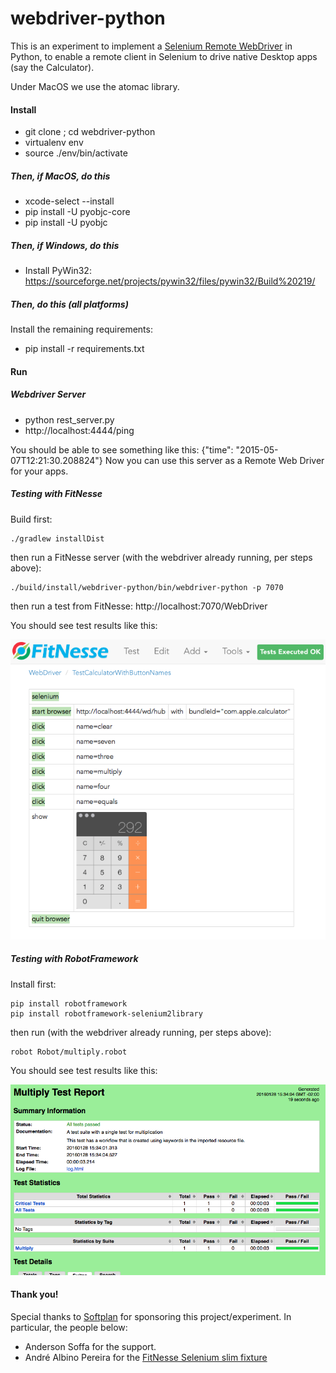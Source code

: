 webdriver-python
================

This is an experiment to implement a [Selenium Remote WebDriver](https://github.com/SeleniumHQ/selenium/wiki/JsonWireProtocol) in Python, to enable a remote
client in Selenium to drive native Desktop apps (say the Calculator). 

Under MacOS we use the atomac library.


#### Install


* git clone <this repo>; cd webdriver-python
* virtualenv env
* source ./env/bin/activate

##### Then, if MacOS, do this
* xcode-select --install
* pip install -U pyobjc-core
* pip install -U pyobjc

##### Then, if Windows, do this
* Install PyWin32: https://sourceforge.net/projects/pywin32/files/pywin32/Build%20219/

##### Then, do this (all platforms)

Install the remaining requirements:

* pip install -r requirements.txt


#### Run

##### Webdriver Server
* python rest_server.py
* http://localhost:4444/ping

You should be able to see something like this: {"time": "2015-05-07T12:21:30.208824"}
Now you can use this server as a Remote Web Driver for your apps.

##### Testing with FitNesse
Build first:

```
./gradlew installDist
```

then run a FitNesse server (with the webdriver already running, per steps above):

```
./build/install/webdriver-python/bin/webdriver-python -p 7070
```

then run a test from FitNesse: http://localhost:7070/WebDriver

You should see test results like this:

![FitNesse - Calculator](fitnesse.png)

##### Testing with RobotFramework

Install first:

```
pip install robotframework
pip install robotframework-selenium2library
```

then run (with the webdriver already running, per steps above):

```
robot Robot/multiply.robot 

```
You should see test results like this:

![Robot - Calculator](robot.png)


#### Thank you!

Special thanks to [Softplan](http://www.softplan.con.br) for sponsoring this project/experiment. In particular, the people below:
  
  * Anderson Soffa for the support.
  * André Albino Pereira for the [FitNesse Selenium slim fixture](https://github.com/andreptb/fitnesse-selenium-slim)
